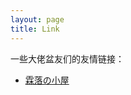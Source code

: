 ```yaml
---
layout: page
title: Link
---
```


<!-- # 一些大佬朋友们 -->

一些大佬盆友们的友情链接：

* [霖落の小屋](https://blog.linloir.xyz)
  